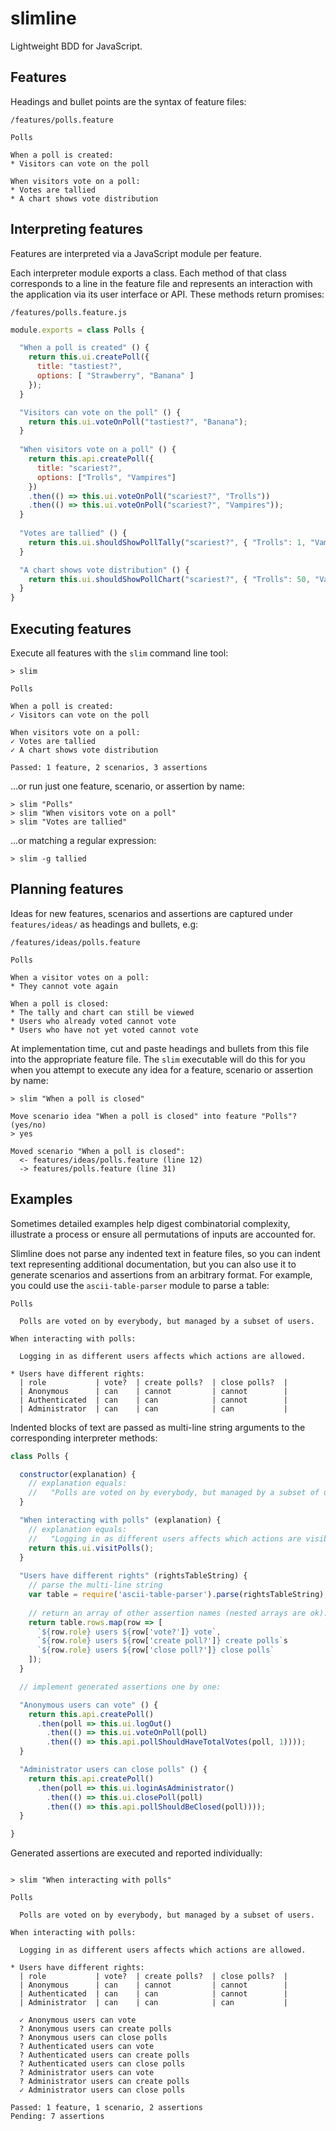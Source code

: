 # slimline

Lightweight BDD for JavaScript.

## Features

Headings and bullet points are the syntax of feature files:

`/features/polls.feature`

```
Polls

When a poll is created:
* Visitors can vote on the poll

When visitors vote on a poll:
* Votes are tallied
* A chart shows vote distribution
```

## Interpreting features

Features are interpreted via a JavaScript module per feature.

Each interpreter module exports a class. Each method of that class corresponds
to a line in the feature file and represents an interaction with the application
via its user interface or API. These methods return promises:

`/features/polls.feature.js`

```JavaScript
module.exports = class Polls {

  "When a poll is created" () {
    return this.ui.createPoll({
      title: "tastiest?",
      options: [ "Strawberry", "Banana" ]
    });
  }

  "Visitors can vote on the poll" () {
    return this.ui.voteOnPoll("tastiest?", "Banana");
  }
  
  "When visitors vote on a poll" () {
    return this.api.createPoll({
      title: "scariest?",
      options: ["Trolls", "Vampires"]
    })
    .then(() => this.ui.voteOnPoll("scariest?", "Trolls"))
    .then(() => this.ui.voteOnPoll("scariest?", "Vampires"));
  }
  
  "Votes are tallied" () {
    return this.ui.shouldShowPollTally("scariest?", { "Trolls": 1, "Vampires": 1 });
  }

  "A chart shows vote distribution" () {
    return this.ui.shouldShowPollChart("scariest?", { "Trolls": 50, "Vampires": 50 });
  }
}
```

## Executing features

Execute all features with the `slim` command line tool:

```
> slim

Polls

When a poll is created:
✓ Visitors can vote on the poll

When visitors vote on a poll:
✓ Votes are tallied
✓ A chart shows vote distribution

Passed: 1 feature, 2 scenarios, 3 assertions
```

...or run just one feature, scenario, or assertion by name:

```
> slim "Polls"
> slim "When visitors vote on a poll"
> slim "Votes are tallied"
```

...or matching a regular expression:

```
> slim -g tallied
```

## Planning features

Ideas for new features, scenarios and assertions are captured under
`features/ideas/` as headings and bullets, e.g:

`/features/ideas/polls.feature`

```
Polls

When a visitor votes on a poll:
* They cannot vote again

When a poll is closed:
* The tally and chart can still be viewed
* Users who already voted cannot vote
* Users who have not yet voted cannot vote
```

At implementation time, cut and paste headings and bullets from this file into
the appropriate feature file. The `slim` executable will do this for you when
you attempt to execute any idea for a feature, scenario or assertion by name:

```
> slim "When a poll is closed"

Move scenario idea "When a poll is closed" into feature "Polls"? (yes/no)
> yes

Moved scenario "When a poll is closed":
  <- features/ideas/polls.feature (line 12)
  -> features/polls.feature (line 31)
```

## Examples

Sometimes detailed examples help digest combinatorial complexity, illustrate a
process or ensure all permutations of inputs are accounted for.

Slimline does not parse any indented text in feature files, so you can indent
text representing additional documentation, but you can also use it to 
generate scenarios and assertions from an arbitrary format. For example, you
could use the `ascii-table-parser` module to parse a table:

```
Polls

  Polls are voted on by everybody, but managed by a subset of users.

When interacting with polls:

  Logging in as different users affects which actions are allowed.

* Users have different rights:
  | role           | vote?  | create polls?  | close polls?  |
  | Anonymous      | can    | cannot         | cannot        |
  | Authenticated  | can    | can            | cannot        |
  | Administrator  | can    | can            | can           |

```

Indented blocks of text are passed as multi-line string arguments to the
corresponding interpreter methods:

```JavaScript
class Polls {

  constructor(explanation) {
    // explanation equals:
    //   "Polls are voted on by everybody, but managed by a subset of users."
  }

  "When interacting with polls" (explanation) {
    // explanation equals:
    //   "Logging in as different users affects which actions are visible."
    return this.ui.visitPolls();
  }
  
  "Users have different rights" (rightsTableString) {
    // parse the multi-line string
    var table = require('ascii-table-parser').parse(rightsTableString);
    
    // return an array of other assertion names (nested arrays are ok):
    return table.rows.map(row => [
      `${row.role} users ${row['vote?']} vote`,
      `${row.role} users ${row['create poll?']} create polls`s
      `${row.role} users ${row['close poll?']} close polls`
    ]);
  }

  // implement generated assertions one by one:

  "Anonymous users can vote" () {
    return this.api.createPoll()
      .then(poll => this.ui.logOut()
        .then(() => this.ui.voteOnPoll(poll)
        .then(() => this.api.pollShouldHaveTotalVotes(poll, 1))));
  }

  "Administrator users can close polls" () {
    return this.api.createPoll()
      .then(poll => this.ui.loginAsAdministrator()
        .then(() => this.ui.closePoll(poll)
        .then(() => this.api.pollShouldBeClosed(poll))));
  }

}
```

Generated assertions are executed and reported individually:

```

> slim "When interacting with polls"

Polls

  Polls are voted on by everybody, but managed by a subset of users.

When interacting with polls:

  Logging in as different users affects which actions are allowed.

* Users have different rights:
  | role           | vote?  | create polls?  | close polls?  |
  | Anonymous      | can    | cannot         | cannot        |
  | Authenticated  | can    | can            | cannot        |
  | Administrator  | can    | can            | can           |

  ✓ Anonymous users can vote
  ? Anonymous users can create polls
  ? Anonymous users can close polls
  ? Authenticated users can vote
  ? Authenticated users can create polls
  ? Authenticated users can close polls
  ? Administrator users can vote
  ? Administrator users can create polls
  ✓ Administrator users can close polls

Passed: 1 feature, 1 scenario, 2 assertions
Pending: 7 assertions
```
